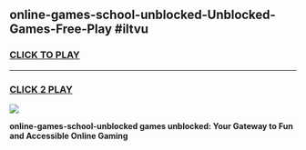
## online-games-school-unblocked-Unblocked-Games-Free-Play #iltvu
<h3>
<a href="https://us.freeplayer.one?title=online-games-school-unblocked&ref=9M">CLICK TO PLAY</a></h3>
<hr>

<h3>
<a href="https://us.freeplayer.one?title=online-games-school-unblocked&ref=9M">CLICK 2 PLAY</a>
  
</h3>

<a href="https://us.freeplayer.one?title=online-games-school-unblocked&ref=9M"><img src="https://clearcache.store/games.png"></a>


**online-games-school-unblocked games unblocked: Your Gateway to Fun and Accessible Online Gaming**
